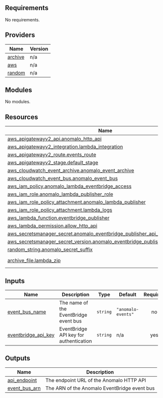 <!-- BEGIN_TF_DOCS -->
## Requirements

No requirements.

## Providers

| Name | Version |
|------|---------|
| <a name="provider_archive"></a> [archive](#provider\_archive) | n/a |
| <a name="provider_aws"></a> [aws](#provider\_aws) | n/a |
| <a name="provider_random"></a> [random](#provider\_random) | n/a |

## Modules

No modules.

## Resources

| Name | Type |
|------|------|
| [aws_apigatewayv2_api.anomalo_http_api](https://registry.terraform.io/providers/hashicorp/aws/latest/docs/resources/apigatewayv2_api) | resource |
| [aws_apigatewayv2_integration.lambda_integration](https://registry.terraform.io/providers/hashicorp/aws/latest/docs/resources/apigatewayv2_integration) | resource |
| [aws_apigatewayv2_route.events_route](https://registry.terraform.io/providers/hashicorp/aws/latest/docs/resources/apigatewayv2_route) | resource |
| [aws_apigatewayv2_stage.default_stage](https://registry.terraform.io/providers/hashicorp/aws/latest/docs/resources/apigatewayv2_stage) | resource |
| [aws_cloudwatch_event_archive.anomalo_event_archive](https://registry.terraform.io/providers/hashicorp/aws/latest/docs/resources/cloudwatch_event_archive) | resource |
| [aws_cloudwatch_event_bus.anomalo_event_bus](https://registry.terraform.io/providers/hashicorp/aws/latest/docs/resources/cloudwatch_event_bus) | resource |
| [aws_iam_policy.anomalo_lambda_eventbridge_access](https://registry.terraform.io/providers/hashicorp/aws/latest/docs/resources/iam_policy) | resource |
| [aws_iam_role.anomalo_lambda_publisher_role](https://registry.terraform.io/providers/hashicorp/aws/latest/docs/resources/iam_role) | resource |
| [aws_iam_role_policy_attachment.anomalo_lambda_publisher](https://registry.terraform.io/providers/hashicorp/aws/latest/docs/resources/iam_role_policy_attachment) | resource |
| [aws_iam_role_policy_attachment.lambda_logs](https://registry.terraform.io/providers/hashicorp/aws/latest/docs/resources/iam_role_policy_attachment) | resource |
| [aws_lambda_function.eventbridge_publisher](https://registry.terraform.io/providers/hashicorp/aws/latest/docs/resources/lambda_function) | resource |
| [aws_lambda_permission.allow_http_api](https://registry.terraform.io/providers/hashicorp/aws/latest/docs/resources/lambda_permission) | resource |
| [aws_secretsmanager_secret.anomalo_eventbridge_publisher_api_key](https://registry.terraform.io/providers/hashicorp/aws/latest/docs/resources/secretsmanager_secret) | resource |
| [aws_secretsmanager_secret_version.anomalo_eventbridge_publisher_api_key_version](https://registry.terraform.io/providers/hashicorp/aws/latest/docs/resources/secretsmanager_secret_version) | resource |
| [random_string.anomalo_secret_suffix](https://registry.terraform.io/providers/hashicorp/random/latest/docs/resources/string) | resource |
| [archive_file.lambda_zip](https://registry.terraform.io/providers/hashicorp/archive/latest/docs/data-sources/file) | data source |

## Inputs

| Name | Description | Type | Default | Required |
|------|-------------|------|---------|:--------:|
| <a name="input_event_bus_name"></a> [event\_bus\_name](#input\_event\_bus\_name) | The name of the EventBridge event bus | `string` | `"anomalo-events"` | no |
| <a name="input_eventbridge_api_key"></a> [eventbridge\_api\_key](#input\_eventbridge\_api\_key) | EventBridge API key for authentication | `string` | n/a | yes |

## Outputs

| Name | Description |
|------|-------------|
| <a name="output_api_endpoint"></a> [api\_endpoint](#output\_api\_endpoint) | The endpoint URL of the Anomalo HTTP API |
| <a name="output_event_bus_arn"></a> [event\_bus\_arn](#output\_event\_bus\_arn) | The ARN of the Anomalo EventBridge event bus |
<!-- END_TF_DOCS -->